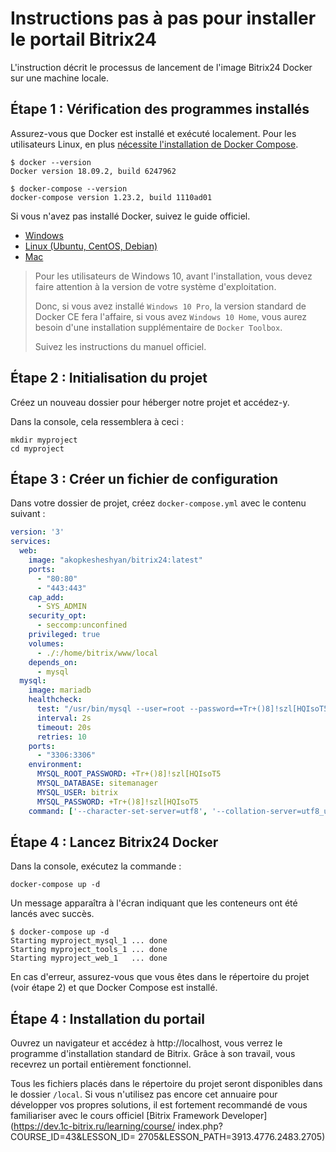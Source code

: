 # Instructions pas à pas pour installer le portail Bitrix24

L'instruction décrit le processus de lancement de l'image Bitrix24 Docker sur une machine locale.

## Étape 1 : Vérification des programmes installés

Assurez-vous que Docker est installé et exécuté localement. Pour les utilisateurs Linux, en plus [nécessite l'installation de Docker Compose](https://docs.docker.com/compose/install/).

```shell
$ docker --version
Docker version 18.09.2, build 6247962

$ docker-compose --version
docker-compose version 1.23.2, build 1110ad01
```

Si vous n'avez pas installé Docker, suivez le guide officiel.

- [Windows](https://docs.docker.com/docker-for-windows/install/)
- [Linux (Ubuntu, CentOS, Debian)](https://docs.docker.com/install/linux/docker-ce/ubuntu/)
- [Mac](https://docs.docker.com/docker-for-mac/install/)

> Pour les utilisateurs de Windows 10, avant l'installation, vous devez faire attention à la version de votre système d'exploitation.
> 
> Donc, si vous avez installé `Windows 10 Pro`, la version standard de Docker CE fera l'affaire, si vous avez `Windows 10 Home`, vous aurez besoin d'une installation supplémentaire de `Docker Toolbox`.
> 
> Suivez les instructions du manuel officiel.

## Étape 2 : Initialisation du projet

Créez un nouveau dossier pour héberger notre projet et accédez-y.

Dans la console, cela ressemblera à ceci :

```shell
mkdir myproject
cd myproject
```

## Étape 3 : Créer un fichier de configuration

Dans votre dossier de projet, créez `docker-compose.yml` avec le contenu suivant :


```yml
version: '3'
services:
  web:
    image: "akopkesheshyan/bitrix24:latest"
    ports:
      - "80:80"
      - "443:443"
    cap_add:
      - SYS_ADMIN 
    security_opt:
      - seccomp:unconfined
    privileged: true
    volumes:
      - ./:/home/bitrix/www/local
    depends_on:
      - mysql
  mysql:
    image: mariadb
    healthcheck:
      test: "/usr/bin/mysql --user=root --password=+Tr+()8]!szl[HQIsoT5 --execute \"SHOW DATABASES;\""
      interval: 2s
      timeout: 20s
      retries: 10
    ports:
      - "3306:3306"
    environment:
      MYSQL_ROOT_PASSWORD: +Tr+()8]!szl[HQIsoT5
      MYSQL_DATABASE: sitemanager
      MYSQL_USER: bitrix
      MYSQL_PASSWORD: +Tr+()8]!szl[HQIsoT5
    command: ['--character-set-server=utf8', '--collation-server=utf8_unicode_ci', '--skip-character-set-client-handshake', '--sql-mode=']   
```

## Étape 4 : Lancez Bitrix24 Docker

Dans la console, exécutez la commande :

```shell
docker-compose up -d
```

Un message apparaîtra à l'écran indiquant que les conteneurs ont été lancés avec succès.

```shell
$ docker-compose up -d
Starting myproject_mysql_1 ... done
Starting myproject_tools_1 ... done
Starting myproject_web_1   ... done
```

En cas d'erreur, assurez-vous que vous êtes dans le répertoire du projet (voir étape 2) et que Docker Compose est installé.

## Étape 4 : Installation du portail

Ouvrez un navigateur et accédez à http://localhost, vous verrez le programme d'installation standard de Bitrix. Grâce à son travail, vous recevrez un portail entièrement fonctionnel.

Tous les fichiers placés dans le répertoire du projet seront disponibles dans le dossier `/local`. Si vous n'utilisez pas encore cet annuaire pour développer vos propres solutions, il est fortement recommandé de vous familiariser avec le cours officiel [Bitrix Framework Developer](https://dev.1c-bitrix.ru/learning/course/ index.php?COURSE_ID=43&LESSON_ID= 2705&LESSON_PATH=3913.4776.2483.2705)